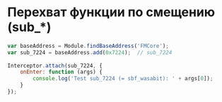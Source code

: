 # Перехват функции по смещению (sub\_\*)

```javascript
var baseAddress = Module.findBaseAddress('FMCore');
var sub_7224 = baseAddress.add(0x7224);  // sub_7224
 
Interceptor.attach(sub_7224, {
    onEnter: function (args) {
        console.log('Test sub_7224 (= sbf_wasabit): ' + args[0]);
    }
});
```
